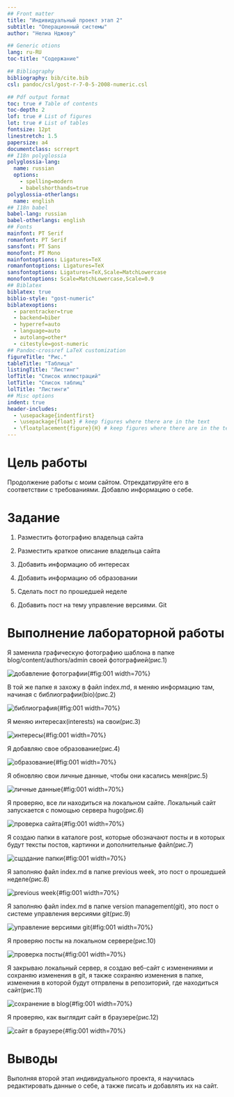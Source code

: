 ```yaml
---
## Front matter
title: "Индивидyальный проект этап 2"
subtitle: "Операционный системы"
author: "Нелиа Нджову"

## Generic otions
lang: ru-RU
toc-title: "Содержание"

## Bibliography
bibliography: bib/cite.bib
csl: pandoc/csl/gost-r-7-0-5-2008-numeric.csl

## Pdf output format
toc: true # Table of contents
toc-depth: 2
lof: true # List of figures
lot: true # List of tables
fontsize: 12pt
linestretch: 1.5
papersize: a4
documentclass: scrreprt
## I18n polyglossia
polyglossia-lang:
  name: russian
  options:
	- spelling=modern
	- babelshorthands=true
polyglossia-otherlangs:
  name: english
## I18n babel
babel-lang: russian
babel-otherlangs: english
## Fonts
mainfont: PT Serif
romanfont: PT Serif
sansfont: PT Sans
monofont: PT Mono
mainfontoptions: Ligatures=TeX
romanfontoptions: Ligatures=TeX
sansfontoptions: Ligatures=TeX,Scale=MatchLowercase
monofontoptions: Scale=MatchLowercase,Scale=0.9
## Biblatex
biblatex: true
biblio-style: "gost-numeric"
biblatexoptions:
  - parentracker=true
  - backend=biber
  - hyperref=auto
  - language=auto
  - autolang=other*
  - citestyle=gost-numeric
## Pandoc-crossref LaTeX customization
figureTitle: "Рис."
tableTitle: "Таблица"
listingTitle: "Листинг"
lofTitle: "Список иллюстраций"
lotTitle: "Список таблиц"
lolTitle: "Листинги"
## Misc options
indent: true
header-includes:
  - \usepackage{indentfirst}
  - \usepackage{float} # keep figures where there are in the text
  - \floatplacement{figure}{H} # keep figures where there are in the text
---
```


# Цель работы

Продолжение работы с моим сайтом. Отрекдатируйте его в соответствии с требованиями. Добавлю информацию о себе.

# Задание

1. Разместить фотографию владельца сайта

2. Разместить краткое описание владельца сайта

3. Добавить информацию об интересах

4. Добавить информацию об образовании

5. Сделать пост по прошедшей неделе

6. Добавить пост на тему управление версиями. Git

# Выполнение лабораторной работы

Я заменила графическую фотографию шаблона в папке blog/content/authors/admin своей фотографией(рис.1)

![добавление фотографии](image/01a.png){#fig:001 width=70%}

В той же папке я захожу в файл index.md, я меняю информацию там, начиная с библиографии(bio)(рис.2)

![библиография](image/02.png){#fig:001 width=70%}

Я меняю интересах(interests) на свои(рис.3)

![интересы](image/03.png){#fig:001 width=70%}

Я добавляю свое образование(рис.4)

![образование](image/04.png){#fig:001 width=70%}

Я обновляю свои личные данные, чтобы они касались меня(рис.5)

![личные данные](image/05.png){#fig:001 width=70%}

Я проверяю, все ли находиться на локальном сайте. Локальный сайт запускается с помощью сервера hugo(рис.6)

![проверка сайта](image/06.png){#fig:001 width=70%}

Я создаю папки в каталоге post, которые обозначают посты и в которых будут тексты постов, картинки и дополнительные файл(рис.7)

![сщздание папки](image/07.png){#fig:001 width=70%}

Я заполняю файл index.md в папке previous week, это пост о прошедшей неделе(рис.8)

![previous week](image/08.png){#fig:001 width=70%}

Я заполняю файл index.md в папке version management(git), это пост о системе управления версиями git(рис.9)

![управление версиями git](image/09.png){#fig:001 width=70%}

Я проверяю посты на локальном сервере(рис.10)

![проверка посты](image/10.png){#fig:001 width=70%}

Я закрываю локальный сервер, я создаю веб-сайт с изменениями и сохраняю изменения в git, я также сохраняю изменения в папке, изменения в которой будут отпрвлены в репозиторий, где находиться сайт(рис.11)

![сохранение в blog](image/11.png){#fig:001 width=70%}

Я проверяю, как выглядит сайт в браузере(рис.12)

![сайт в браузере](image/12.png){#fig:001 width=70%}


# Выводы

Выполняя второй этап индивидуального проекта, я научилась редактировать данные о себе, а также писать и добавлять их на сайт.


